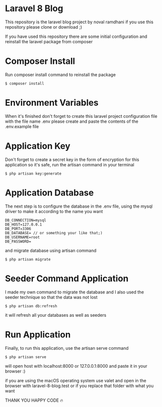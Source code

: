 # Laravel 8 Blog

This repository is the laravel blog project by noval ramdhani
if you use this repository please clone or download ;)

If you have used this repository there are some initial configuration and reinstall the laravel package from composer

# Composer Install
Run composer install command to reinstall the package

```
$ composer install
```

# Environment Variables
When it's finished don't forget to create this laravel project configuration file with the file name .env please create and paste the contents of the .env.example file

# Application Key
Don't forget to create a secret key in the form of encryption for this application so it's safe, run the artisan command in your terminal

```
$ php artisan key:generate
```

# Application Database
The next step is to configure the database in the .env file, using the mysql driver to make it according to the name you want
```
DB_CONNECTION=mysql
DB_HOST=127.0.0.1
DB_PORT=3306
DB_DATABASE= // or something your like that;)
DB_USERNAME=root
DB_PASSWORD=
```

and migrate database using artisan command

```
$ php artisan migrate
```

# Seeder Command Application
I made my own command to migrate the database and I also used the seeder technique so that the data was not lost
```
$ php artisan db:refresh
```
it will refresh all your databases as well as seeders

# Run Application
Finally, to run this application, use the artisan serve command

```
$ php artisan serve
```

will open host with localhost:8000 or 127.0.0.1:8000 and paste it in your browser :)

if you are using the macOS operating system use valet and open in the browser with laravel-8-blog.test or if you replace that folder with what you want

THANK YOU HAPPY CODE 🔥
